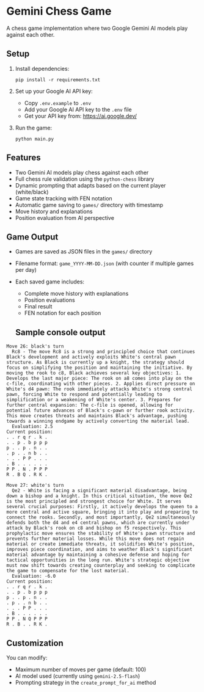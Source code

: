 # Gemini Chess Game

A chess game implementation where two Google Gemini AI models play against each other.

## Setup

1. Install dependencies:
   ```
   pip install -r requirements.txt
   ```

2. Set up your Google AI API key:
   - Copy `.env.example` to `.env`
   - Add your Google AI API key to the `.env` file
   - Get your API key from: https://ai.google.dev/

3. Run the game:
   ```
   python main.py
   ```

## Features

- Two Gemini AI models play chess against each other
- Full chess rule validation using the `python-chess` library
- Dynamic prompting that adapts based on the current player (white/black)
- Game state tracking with FEN notation
- Automatic game saving to `games/` directory with timestamp
- Move history and explanations
- Position evaluation from AI perspective

## Game Output

- Games are saved as JSON files in the `games/` directory
- Filename format: `game_YYYY-MM-DD.json` (with counter if multiple games per day)
- Each saved game includes:
  - Complete move history with explanations
  - Position evaluations
  - Final result
  - FEN notation for each position

  ## Sample console output

```
Move 26: black's turn
  Rc8 - The move Rc8 is a strong and principled choice that continues Black's development and actively exploits White's central pawn structure. As Black is currently up a knight, the strategy should focus on simplifying the position and maintaining the initiative. By moving the rook to c8, Black achieves several key objectives: 1. Develops the last major piece: The rook on a8 comes into play on the c-file, coordinating with other pieces. 2. Applies direct pressure on White's d4 pawn: The rook immediately attacks White's strong central pawn, forcing White to respond and potentially leading to simplification or a weakening of White's center. 3. Prepares for further central expansion: The c-file is opened, allowing for potential future advances of Black's c-pawn or further rook activity. This move creates threats and maintains Black's advantage, pushing towards a winning endgame by actively converting the material lead.
  Evaluation: 2.5
Current position:
. . r q r . k .
. . p . b p p p
p . . p . n . .
. p . . n b . .
. . . P P . . .
. B . . . . . .
P P . N . P P P
R . B Q . R K .

Move 27: white's turn
  Qe2 - White is facing a significant material disadvantage, being down a bishop and a knight. In this critical situation, the move Qe2 is the most principled and strongest choice for White. It serves several crucial purposes: Firstly, it actively develops the queen to a more central and active square, bringing it into play and preparing to connect the rooks. Secondly, and most importantly, Qe2 simultaneously defends both the d4 and e4 central pawns, which are currently under attack by Black's rook on c8 and bishop on f5 respectively. This prophylactic move ensures the stability of White's pawn structure and prevents further material losses. While this move does not regain material or create immediate threats, it solidifies White's position, improves piece coordination, and aims to weather Black's significant material advantage by maintaining a cohesive defense and hoping for tactical opportunities in the long run. White's strategic objective must now shift towards creating counterplay and seeking to complicate the game to compensate for the lost material.
  Evaluation: -6.0
Current position:
. . r q r . k .
. . p . b p p p
p . . p . n . .
. p . . n b . .
. . . P P . . .
. B . . . . . .
P P . N Q P P P
R . B . . R K .
```

## Customization

You can modify:
- Maximum number of moves per game (default: 100)
- AI model used (currently using `gemini-2.5-flash`)
- Prompting strategy in the `create_prompt_for_ai` method


